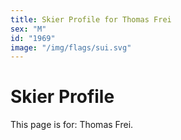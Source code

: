```yaml
---
title: Skier Profile for Thomas Frei
sex: "M"
id: "1969"
image: "/img/flags/sui.svg" 
---
```


# Skier Profile

This page is for: Thomas Frei.
    